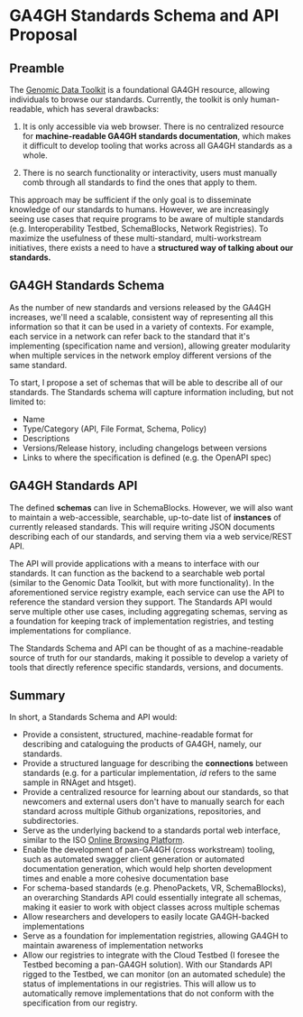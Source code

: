# GA4GH Standards Schema and API Proposal

## Preamble

The [Genomic Data Toolkit](https://www.ga4gh.org/genomic-data-toolkit/) is a foundational GA4GH resource, allowing individuals to browse our standards. Currently, the toolkit is only human-readable, which has several drawbacks:

1. It is only accessible via web browser. There is no centralized resource for **machine-readable GA4GH standards documentation**, which makes it difficult to develop tooling that works across all GA4GH standards as a whole.

2. There is no search functionality or interactivity, users must manually comb through all standards to find the ones that apply to them.

This approach may be sufficient if the only goal is to disseminate knowledge of our standards to humans. However, we are increasingly seeing use cases that require programs to be aware of multiple standards (e.g. Interoperability Testbed, SchemaBlocks, Network Registries). To maximize the usefulness of these multi-standard, multi-workstream initiatives, there exists a need to have a **structured way of talking about our standards.**

## GA4GH Standards Schema

As the number of new standards and versions released by the GA4GH increases, we'll need a scalable, consistent way of representing all this information so that it can be used in a variety of contexts. For example, each service in a network can refer back to the standard that it's implementing (specification name and version), allowing greater modularity when multiple services in the network employ different versions of the same standard.

To start, I propose a set of schemas that will be able to describe all of our standards. The Standards schema will capture information including, but not limited to:

* Name
* Type/Category (API, File Format, Schema, Policy)
* Descriptions
* Versions/Release history, including changelogs between versions
* Links to where the specification is defined (e.g. the OpenAPI spec)

## GA4GH Standards API

The defined **schemas** can live in SchemaBlocks. However, we will also want to maintain a web-accessible, searchable, up-to-date list of **instances** of currently released standards. This will require writing JSON documents describing each of our standards, and serving them via a web service/REST API.

The API will provide applications with a means to interface with our standards. It can function as the backend to a searchable web portal (similar to the Genomic Data Toolkit, but with more functionality). In the aforementioned service registry example, each service can use the API to reference the standard version they support. The Standards API would serve multiple other use cases, including aggregating schemas, serving as a foundation for keeping track of implementation registries, and testing implementations for compliance.

The Standards Schema and API can be thought of as a machine-readable source of truth for our standards, making it possible to develop a variety of tools that directly reference specific standards, versions, and documents.

## Summary

In short, a Standards Schema and API would:

* Provide a consistent, structured, machine-readable format for describing and cataloguing the products of GA4GH, namely, our standards.
* Provide a structured language for describing the **connections** between standards (e.g. for a particular implementation, *id* refers to the same sample in RNAget and htsget).
* Provide a centralized resource for learning about our standards, so that newcomers and external users don't have to manually search for each standard across multiple Github organizations, repositories, and subdirectories.
* Serve as the underlying backend to a standards portal web interface, similar to the ISO [Online Browsing Platform](https://www.iso.org/obp/ui/).
* Enable the development of pan-GA4GH (cross workstream) tooling, such as automated swagger client generation or automated documentation generation, which would help shorten development times and enable a more cohesive documentation base
* For schema-based standards (e.g. PhenoPackets, VR, SchemaBlocks), an overarching Standards API could essentially integrate all schemas, making it easier to work with object classes across multiple schemas
* Allow researchers and developers to easily locate GA4GH-backed implementations
* Serve as a foundation for implementation registries, allowing GA4GH to maintain awareness of implementation networks
* Allow our registries to integrate with the Cloud Testbed (I foresee the Testbed becoming a pan-GA4GH solution). With our Standards API rigged to the Testbed, we can monitor (on an automated schedule) the status of implementations in our registries. This will allow us to automatically remove implementations that do not conform with the specification from our registry.
